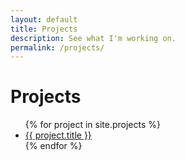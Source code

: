 ```yaml
---
layout: default
title: Projects
description: See what I'm working on.
permalink: /projects/
---
```


<h1>Projects</h1>
<ul>
  {% for project in site.projects %}
    <li><a href="{{ project.url }}">{{ project.title }}</a></li>
  {% endfor %}
</ul>